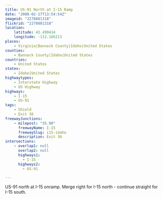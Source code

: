 ```yaml
---
title: US-91 North at I-15 Ramp
date: "2008-02-17T13:54:54Z"
imageid: "2278881318"
flickrid: "2278881318"
location:
    latitude: 42.499414
    longitude: -112.166213
places:
    - Virginia|Bannock County|Idaho|United States
counties:
    - Bannock County|Idaho|United States
countries:
    - United States
states:
    - Idaho|United States
highwaytypes:
    - Interstate Highway
    - US Highway
highways:
    - I-15
    - US-91
tags:
    - Shield
    - Exit 36
freewayJunctions:
    - milepost: "35.90"
      freewayName: I-15
      freewaySlug: i15-idaho
      description: Exit 36
intersections:
    - overlap1: null
      overlap2: null
      highways1:
        - I-15
      highways2:
        - US-91

---
```

US-91 north at I-15 onramp.  Merge right for I-15 north - continue straight for I-15 south.